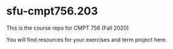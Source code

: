 # sfu-cmpt756.203

This is the course repo for CMPT 756 (Fall 2020)

You will find resources for your exercises and term project here.

